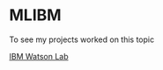 # MLIBM

To see my projects worked on this topic

[IBM Watson Lab](https://jupyterlab-0-labs-prod-jupyterlab-us-east-0.labs.cognitiveclass.ai/hub/user-redirect/lab/tree/labs)
